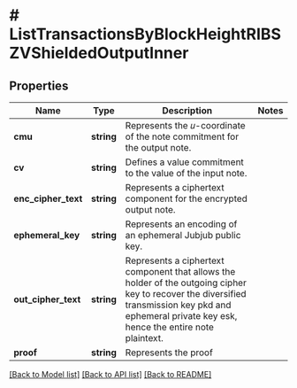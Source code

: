 # # ListTransactionsByBlockHeightRIBSZVShieldedOutputInner

## Properties

Name | Type | Description | Notes
------------ | ------------- | ------------- | -------------
**cmu** | **string** | Represents the 𝑢-coordinate of the note commitment for the output note. |
**cv** | **string** | Defines a value commitment to the value of the input note. |
**enc_cipher_text** | **string** | Represents a ciphertext component for the encrypted output note. |
**ephemeral_key** | **string** | Represents an encoding of an ephemeral Jubjub public key. |
**out_cipher_text** | **string** | Represents a ciphertext component that allows the holder of the outgoing cipher key to recover the diversified transmission key pkd and ephemeral private key esk, hence the entire note plaintext. |
**proof** | **string** | Represents the proof |

[[Back to Model list]](../../README.md#models) [[Back to API list]](../../README.md#endpoints) [[Back to README]](../../README.md)
